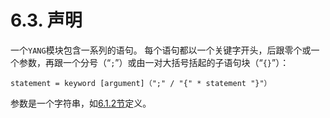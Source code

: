 # 6.3. 声明

一个`YANG`模块包含一系列的语句。 每个语句都以一个关键字开头，后跟零个或一个参数，再跟一个分号（“`;`”）或由一对大括号括起的子语句块（“`{}`”）：

```YANG
statement = keyword [argument]（";" / "{" * statement "}"）
```
参数是一个字符串，如[6.1.2节](6.1.2.md)定义。

